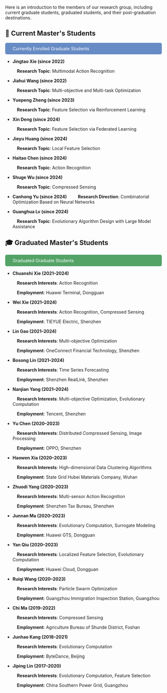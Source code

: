 Here is an introduction to the members of our research group, including current graduate students, graduated students, and their post-graduation destinations.

## 📖 Current Master's Students

<div style="background-color:rgb(103, 139, 196); color: white; padding: 10px; border-radius: 5px;">&emsp;Currently Enrolled Graduate Students</div>

- **Jingtao Xie (since 2022)**  

  &emsp;**Research Topic**: Multimodal Action Recognition

- **Jiahui Wang (since 2022)**  

  &emsp;**Research Topic**: Multi-objective and Multi-task Optimization

- **Yuepeng Zheng (since 2023)**  

  &emsp;**Research Topic**: Feature Selection via Reinforcement Learning

- **Xin Deng (since 2024)**  

  &emsp;**Research Topic**: Feature Selection via Federated Learning

- **Jieyu Huang (since 2024)**  

  &emsp;**Research Topic**: Local Feature Selection

- **Haitao Chen (since 2024)**  

  &emsp;**Research Topic**: Action Recognition

- **Shuge Wu (since 2024)**  

  &emsp;**Research Topic**: Compressed Sensing

- **Canhong Yu (since 2024)**
 
  &emsp;**Research Direction**: Combinatorial Optimization Based on Neural Networks


- **Guanghua Lv (since 2024)**  

  &emsp;**Research Topic**: Evolutionary Algorithm Design with Large Model Assistance



## 🎓 Graduated Master's Students

<div style="background-color: rgb(83, 163, 103); color: white; padding: 10px; border-radius: 5px;">&emsp;Graduated Graduate Students</div>

* **Chuanshi Xie (2021–2024)**

   **Research Interests**: Action Recognition
   
   **Employment**: Huawei Terminal, Dongguan

* **Wei Xie (2021–2024)**

   **Research Interests**: Action Recognition, Compressed Sensing

   **Employment**: TIEYUE Electric, Shenzhen

* **Lin Gao (2021–2024)**

   **Research Interests**: Multi-objective Optimization

   **Employment**: OneConnect Financial Technology, Shenzhen

* **Bosong Lin (2021–2024)**

   **Research Interests**: Time Series Forecasting

   **Employment**: Shenzhen RealLink, Shenzhen

* **Nanjian Yang (2021–2024)**

   **Research Interests**: Multi-objective Optimization, Evolutionary Computation

   **Employment**: Tencent, Shenzhen

* **Yu Chen (2020–2023)**

   **Research Interests**: Distributed Compressed Sensing, Image Processing

   **Employment**: OPPO, Shenzhen

* **Haowen Xia (2020–2023)**

   **Research Interests**: High-dimensional Data Clustering Algorithms

   **Employment**: State Grid Hubei Materials Company, Wuhan

* **Zhuodi Yang (2020–2023)**

   **Research Interests**: Multi-sensor Action Recognition

   **Employment**: Shenzhen Tax Bureau, Shenzhen

* **Junnan Ma (2020–2023)**

   **Research Interests**: Evolutionary Computation, Surrogate Modeling

   **Employment**: Huawei GTS, Dongguan

* **Yan Qiu (2020–2023)**

   **Research Interests**: Localized Feature Selection, Evolutionary Computation

   **Employment**: Huawei Cloud, Dongguan

* **Ruiqi Wang (2020–2023)**

   **Research Interests**: Particle Swarm Optimization

   **Employment**: Guangzhou Immigration Inspection Station, Guangzhou

* **Chi Ma (2019–2022)**

   **Research Interests**: Compressed Sensing

   **Employment**: Agriculture Bureau of Shunde District, Foshan

* **Junhao Kang (2018–2021)**

   **Research Interests**: Evolutionary Computation

   **Employment**: ByteDance, Beijing

* **Jiping Lin (2017–2020)**

   **Research Interests**: Evolutionary Computation, Feature Selection
  
   **Employment**: China Southern Power Grid, Guangzhou